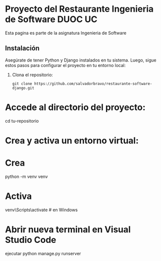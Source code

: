 # Proyecto del Restaurante Ingenieria de Software DUOC UC

Esta pagina es parte de la asignatura Ingenieria de Software

## Instalación

Asegúrate de tener Python y Django instalados en tu sistema. Luego, sigue estos pasos para configurar el proyecto en tu entorno local:

1. Clona el repositorio:

   ```shell
   git clone https://github.com/salvadorbravo/restaurante-software-django.git
   
# Accede al directorio del proyecto:

cd tu-repositorio

# Crea y activa un entorno virtual:

# Crea
python -m venv venv

# Activa
venv\Scripts\activate  # en Windows

# Abrir nueva terminal en Visual Studio Code
ejecutar python manage.py runserver
